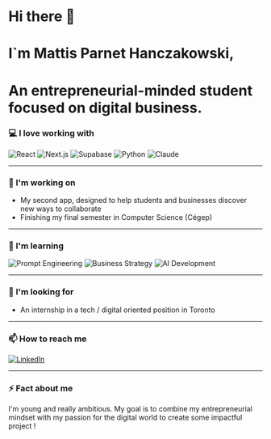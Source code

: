 # Hi there 👋

# I`m Mattis Parnet Hanczakowski,
# An entrepreneurial-minded student focused on digital business.

### 💻 I love working with
![React](https://img.shields.io/badge/-React-61DAFB?style=flat&logo=react&logoColor=000)
![Next.js](https://img.shields.io/badge/-Next.js-000000?style=flat&logo=next.js&logoColor=fff)
![Supabase](https://img.shields.io/badge/-Supabase-3ECF8E?style=flat&logo=supabase&logoColor=fff)
![Python](https://img.shields.io/badge/-Python-3776AB?style=flat&logo=python&logoColor=fff)
![Claude](https://img.shields.io/badge/-Claude-D97757?logo=claude&logoColor=fff)

---

### 🚀 I'm working on
- My second app, designed to help students and businesses discover new ways to collaborate  
- Finishing my final semester in Computer Science (Cégep)

---

### 🌱 I'm learning
![Prompt Engineering](https://img.shields.io/badge/-Prompt%20Engineering-8A2BE2?style=flat&logo=openai&logoColor=fff)
![Business Strategy](https://img.shields.io/badge/-Business%20Model%20Optimization-2E8B57?style=flat&logo=briefcase&logoColor=fff)
![AI Development](https://img.shields.io/badge/-AI%20Driven%20Coding-FF4500?style=flat&logo=artificial-intelligence&logoColor=fff)

---

### 🤝 I'm looking for
- An internship in a tech / digital oriented position in Toronto

---

### 📫 How to reach me
[![LinkedIn](https://img.shields.io/badge/-LinkedIn-0077B5?style=flat&logo=linkedin&logoColor=fff)](https://linkedin.com/in/mattis-parnet-hanczakowski-46a1ba362)  

---

### ⚡ Fact about me
I'm young and really ambitious.
My goal is to combine my entrepreneurial mindset with my passion for the digital world to create some impactful project !
